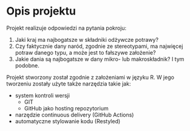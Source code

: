 # Opis projektu

Projekt realizuje odpowiedzi na pytania pokroju:
1. Jaki kraj ma najbogatsze w składniki odżywcze potrawy?
2. Czy faktycznie dany naród, zgodnie ze stereotypami, ma najwięcej potraw
   danego typu, a może jest to fałszywe założenie?
3. Jakie dania są najbogatsze w dany mikro- lub makroskładnik?
I tym podobne.

Projekt stworzony został zgodnie z założeniami w języku R. W jego tworzeniu
zostały użyte także narzędzia takie jak:
- system kontroli wersji
    - GIT
    - GitHub jako hosting repozytorium
- narzędzie continuous delivery (GitHub Actions)
- automatyczne stylowanie kodu (Restyled)
